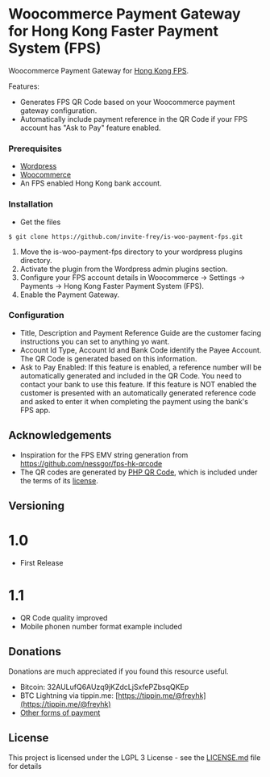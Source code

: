 # Woocommerce Payment Gateway for Hong Kong Faster Payment System (FPS)

Woocommerce Payment Gateway for [Hong Kong FPS](https://www.hkma.gov.hk/eng/key-functions/international-financial-centre/financial-market-infrastructure/faster-payment-system-fps/). 

Features:

* Generates FPS QR Code based on your Woocommerce payment gateway configuration.
* Automatically include payment reference in the QR Code if your FPS account has "Ask to Pay" feature enabled.

### Prerequisites

* [Wordpress](https://wordpress.org/download/)
* [Woocommerce](https://woocommerce.com)
* An FPS enabled Hong Kong bank account.

### Installation

* Get the files 

```
$ git clone https://github.com/invite-frey/is-woo-payment-fps.git
```

1. Move the is-woo-payment-fps directory to your wordpress plugins directory.
2. Activate the plugin from the Wordpress admin plugins section.
3. Configure your FPS account details in Woocommerce -> Settings -> Payments -> Hong Kong Faster Payment System (FPS).
4. Enable the Payment Gateway.

### Configuration

* Title, Description and Payment Reference Guide are the customer facing instructions you can set to anything yo want.
* Account Id Type, Account Id and Bank Code identify the Payee Account. The QR Code is generated based on this information.
* Ask to Pay Enabled: If this feature is enabled, a reference number will be automatically generated and included in the QR Code. You need to contact your bank to use this feature. If this feature is NOT enabled the customer is presented with an automatically generated reference code and asked to enter it when completing the payment using the bank's FPS app. 

## Acknowledgements

* Inspiration for the FPS EMV string generation from https://github.com/nessgor/fps-hk-qrcode
* The QR codes are generated by [PHP QR Code](https://sourceforge.net/projects/phpqrcode/), which is included under the terms of its [license](https://sourceforge.net/p/phpqrcode/git/ci/master/tree/LICENSE). 

## Versioning

# 1.0
* First Release

# 1.1
* QR Code quality improved
* Mobile phonen number format example included

## Donations

Donations are much appreciated if you found this resource useful. 

* Bitcoin: 32AULufQ6AUzq9jKZdcLjSxfePZbsqQKEp
* BTC Lightning via tippin.me: [https://tippin.me/@freyhk](https://tippin.me/@freyhk)
* [Other forms of payment](https://frey.hk/#donations)

## License

This project is licensed under the LGPL 3 License - see the [LICENSE.md](LICENSE.md) file for details